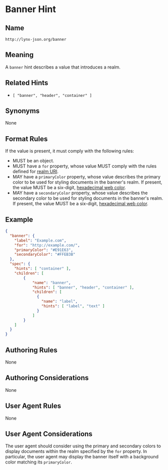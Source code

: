 # Banner Hint

## Name

`http://lynx-json.org/banner`

## Meaning

A `banner` hint describes a value that introduces a realm.

## Related Hints

- `[ "banner", "header", "container" ]`

## Synonyms

None

## Format Rules

If the value is present, it must comply with the following rules:

- MUST be an object.
- MUST have a `for` property, whose value MUST comply with the rules defined
  for [realm URI](../../../realm/).
- MAY have a `primaryColor` property, whose value describes the primary color
  to be used for styling documents in the banner's realm. If present, the value
  MUST be a six-digit, [hexadecimal web color](../../references/index.md#rfc-3986).
- MAY have a `secondaryColor` property, whose value describes the secondary
  color to be used for styling documents in the banner's realm. If present, the
  value MUST be a six-digit, [hexadecimal web color](../../references/index.md#rfc-3986).

## Example

```json
{
  "banner": {
    "label": "Example.com",
    "for": "http://example.com/",
    "primaryColor": "#E91E63",
    "secondaryColor": "#FFEB3B"
  },
  "spec": {
    "hints": [ "container" ],
    "children": [
        {
            "name": "banner",
            "hints": [ "banner", "header", "container" ],
            "children": [
              {
                "name": "label",
                "hints": [ "label", "text" ]
              }
            ]
        }
    ]
  }
}

```

## Authoring Rules

None

## Authoring Considerations

None

## User Agent Rules

None

## User Agent Considerations

The user agent should consider using the primary and secondary colors to display documents within the realm specified by the `for` property. In particular, the user agent may display the banner itself with a background color matching its `primaryColor`.
